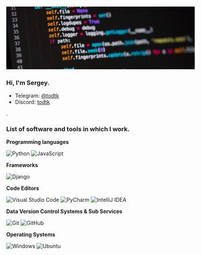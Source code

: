 ![banner](https://raw.githubusercontent.com/todtk/todtk/main/banner.jpg)

### Hi, I'm Sergey.
- Telegram: [@todtk](https://t.me/todtk)
- Discord: [todtk](http://discordapp.com/users/173463742388895744)

.

### List of software and tools in which I work.

<b>Programming languages</b>

![Python](https://img.shields.io/badge/-Python-1e415e?logo=Python&style=for-the-badge&logoColor=ffdb50)
![JavaScript](https://img.shields.io/badge/-JavaScript-black?style=for-the-badge&logo=JavaScript&logoColor=ffdb50&color=black)

<b>Frameworks</b>

![Django](https://img.shields.io/badge/-Django-092E20?logo=Django&style=for-the-badge&logoColor=white)

<b>Code Editors</b>

![Visual Studio Code](https://img.shields.io/badge/-Visual%20Studio%20Code-FFFFFF?logo=VisualStudioCode&style=for-the-badge&logoColor=blue)
![PyCharm](https://img.shields.io/badge/-PyCharm-e2df44?logo=PyCharm&style=for-the-badge&logoColor=black)
![IntelliJ IDEA](https://img.shields.io/badge/-intellij_idea-3f86f6?logo=intellijidea&style=for-the-badge&logoColor=black)

<b>Data Version Control Systems & Sub Services</b>

![Git](https://img.shields.io/badge/-Git-F05032?logo=Git&style=for-the-badge&logoColor=white)
![GitHub](https://img.shields.io/badge/-Github-181717?logo=Github&style=for-the-badge&logoColor=white)

<b>Operating Systems</b>

![Windows](https://img.shields.io/badge/-Windows-0078d4?logo=Windows&style=for-the-badge&logoColor=white)
![Ubuntu](https://img.shields.io/badge/-Ubuntu-dd4814?logo=Ubuntu&style=for-the-badge&logoColor=white)
